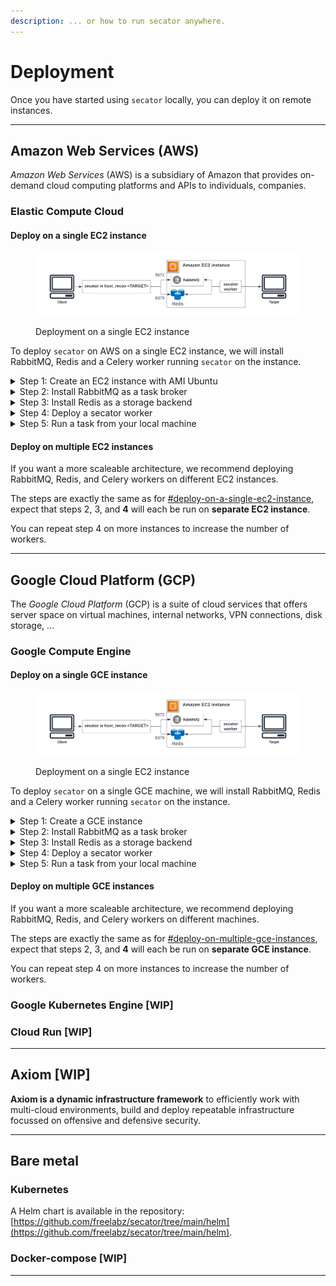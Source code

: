 ```yaml
---
description: ... or how to run secator anywhere.
---
```


# Deployment

Once you have started using `secator` locally, you can deploy it on remote instances.

***

## Amazon Web Services (AWS)

_Amazon Web Services_ (AWS) is a subsidiary of Amazon that provides on-demand cloud computing platforms and APIs to individuals, companies.

### Elastic Compute Cloud

#### Deploy on a single EC2 instance

<figure><img src="../.gitbook/assets/secator-ec2-single.png" alt=""><figcaption><p>Deployment on a single EC2 instance</p></figcaption></figure>

To deploy `secator` on AWS on a single EC2 instance, we will install RabbitMQ, Redis and a Celery worker running `secator` on the instance.

<details>

<summary>Step 1: Create an EC2 instance with AMI Ubuntu</summary>

* Go to the AWS Management Console
* Create an EC2 instance using the Ubuntu AMI
* Configure **Security Groups:**
  * Allow port 6379 (Redis)
  * Allow port 5672 (RabitMQ)
* SSH to your created instance

</details>

<details>

<summary>Step 2: Install RabbitMQ as a task broker</summary>

Celery needs a task broker to send tasks to remote workers.

```bash
sudo apt-get install curl gnupg apt-transport-https -y
curl -1sLf "https://keys.openpgp.org/vks/v1/by-fingerprint/0A9AF2115F4687BD29803A206B73A36E6026DFCA" | sudo gpg --dearmor | sudo tee /usr/share/keyrings/com.rabbitmq.team.gpg > /dev/null
curl -1sLf "https://keyserver.ubuntu.com/pks/lookup?op=get&search=0xf77f1eda57ebb1cc" | sudo gpg --dearmor | sudo tee /usr/share/keyrings/net.launchpad.ppa.rabbitmq.erlang.gpg > /dev/null
curl -1sLf "https://packagecloud.io/rabbitmq/rabbitmq-server/gpgkey" | sudo gpg --dearmor | sudo tee /usr/share/keyrings/io.packagecloud.rabbitmq.gpg > /dev/null
sudo apt-get update -y
sudo apt-get install -y erlang-base \
    erlang-asn1 erlang-crypto erlang-eldap erlang-ftp erlang-inets \
    erlang-mnesia erlang-os-mon erlang-parsetools erlang-public-key \
    erlang-runtime-tools erlang-snmp erlang-ssl \
    erlang-syntax-tools erlang-tftp erlang-tools erlang-xmerl
sudo apt-get install rabbitmq-server -y --fix-missing
sudo rabbitmq-plugins enable rabbitmq_management
sudo rabbitmqctl add_user secator <RABBITMQ_PASSWORD>
sudo rabbitmqctl set_user_tags secator administrator
sudo rabbitmqctl set_permissions -p / secator ".*" ".*" ".*"
```

**Make sure your replace the \<RABBITMQ\_PASSWORD> by a strong password that you generate.**

</details>

<details>

<summary>Step 3: Install Redis as a storage backend</summary>

Celery needs a storage backend to store results. `secator` uses the storage backend to print results in real-time.

```bash
sudo apt install redis-server
sudo vi /etc/redis/redis.conf
# set requirepass to <REDIS_PASSWORD>
# comment the "bind 127.0.0.1 ::1" line
# change "protected-mode" to "no"

sudo /etc/init.d/redis-server restart
```

**Make sure your replace the \<REDIS\_PASSWORD> by a strong password that you generate.**

</details>

<details>

<summary>Step 4: Deploy a secator worker</summary>

First, setup `secator`using the all-in-one bash setup script:

```
wget -O - https://raw.githubusercontent.com/freelabz/secator/main/scripts/install.sh | sh
```

Then, set the RabbitMQ and Redis connection details in `secator`'s config:

```bash
secator config set celery.broker_url amqp://secator:<RABBITMQ_PASSWORD>@localhost:5672/
secator config set celery.result_backend redis://default:<REDIS_PASSWORD>@localhost:6379/0
```

Finally, run a `secator worker`:

```
nohup secator worker > worker.log 2>&1 &  # start in background and save logs
```

</details>

<details>

<summary>Step 5: Run a task from your local machine</summary>

Let's configure the worker with RabbitMQ and Redis connection details:

```bash
secator config set celery.broker_url amqp://secator:<RABBITMQ_PASSWORD>@<EC2_PUBLIC_IP>:5672/
secator config set celery.result_backend redis://default:<REDIS_PASSWORD>@<EC2_PUBLIC_IP>:6379/0
```

Run a test task:

```
secator x httpx wikipedia.org
```

You should get an output like the following:

```bash
                         __            
   ________  _________ _/ /_____  _____
  / ___/ _ \/ ___/ __ `/ __/ __ \/ ___/
 (__  /  __/ /__/ /_/ / /_/ /_/ / /    
/____/\___/\___/\__,_/\__/\____/_/     v0.0.1

                    freelabz.com

Celery worker is alive !
╭──────── Task httpx ─────────╮
│ 📜 Description: DotMap()    │
│ 👷 Workspace: default       │
│ 🍐 Targets:                 │
│    • wikipedia.org          │
│ 📌 Options:                 │
│    • follow_redirect: False │
│    • threads: 50            │
│    • debug_resp: False      │
╰─────────────────────────────╯
[10:20:54] 🎉 Task httpx sent to Celery worker...                                                                                                                                        _base.py:614
🏆 Live results:
🔗 https://wikipedia.org [301] [301 Moved Permanently] [mw1415.eqiad.wmnet] [HSTS] [text/html] [234]
```

</details>

#### Deploy on multiple EC2 instances

If you want a more scaleable architecture, we recommend deploying RabbitMQ, Redis, and Celery workers on different EC2 instances.

The steps are exactly the same as for [#deploy-on-a-single-ec2-instance](deployment.md#deploy-on-a-single-ec2-instance "mention"), expect that steps 2, 3, and **4** will each be run on **separate EC2 instance**.&#x20;

You can repeat step 4 on more instances to increase the number of workers.

***

## Google Cloud Platform (GCP)

The _Google Cloud Platform_ (GCP) is a suite of cloud services that offers server space on virtual machines, internal networks, VPN connections, disk storage, ...

### Google Compute Engine

#### Deploy on a single GCE instance

<figure><img src="../.gitbook/assets/secator-ec2-single.png" alt=""><figcaption><p>Deployment on a single EC2 instance</p></figcaption></figure>

To deploy `secator` on a single GCE machine, we will install RabbitMQ, Redis and a Celery worker running `secator` on the instance.

<details>

<summary>Step 1: Create a GCE instance</summary>

* Go to the Google Cloud Console
* Create a GCE instance using the Debian image
* Create firewall rules in **Network** > **Firewall:**
  * Allow port 6379 (Redis)
  * Allow port 5672 (RabbitMQ)
* SSH to your created instance

</details>

<details>

<summary>Step 2: Install RabbitMQ as a task broker</summary>

Celery needs a task broker to send tasks to remote workers.

```bash
sudo apt-get install curl gnupg apt-transport-https -y
curl -1sLf "https://keys.openpgp.org/vks/v1/by-fingerprint/0A9AF2115F4687BD29803A206B73A36E6026DFCA" | sudo gpg --dearmor | sudo tee /usr/share/keyrings/com.rabbitmq.team.gpg > /dev/null
curl -1sLf "https://keyserver.ubuntu.com/pks/lookup?op=get&search=0xf77f1eda57ebb1cc" | sudo gpg --dearmor | sudo tee /usr/share/keyrings/net.launchpad.ppa.rabbitmq.erlang.gpg > /dev/null
curl -1sLf "https://packagecloud.io/rabbitmq/rabbitmq-server/gpgkey" | sudo gpg --dearmor | sudo tee /usr/share/keyrings/io.packagecloud.rabbitmq.gpg > /dev/null
sudo apt-get update -y
sudo apt-get install -y erlang-base \
    erlang-asn1 erlang-crypto erlang-eldap erlang-ftp erlang-inets \
    erlang-mnesia erlang-os-mon erlang-parsetools erlang-public-key \
    erlang-runtime-tools erlang-snmp erlang-ssl \
    erlang-syntax-tools erlang-tftp erlang-tools erlang-xmerl
sudo apt-get install rabbitmq-server -y --fix-missing
sudo rabbitmq-plugins enable rabbitmq_management
sudo rabbitmqctl add_user secator <RABBITMQ_PASSWORD>
sudo rabbitmqctl set_user_tags secator administrator
sudo rabbitmqctl set_permissions -p / secator ".*" ".*" ".*"
```

**Make sure your replace the \<RABBITMQ\_PASSWORD> by a strong password that you generate.**

</details>

<details>

<summary>Step 3: Install Redis as a storage backend</summary>

Celery needs a storage backend to store results. `secator` uses the storage backend to print results in real-time.

```bash
sudo apt install redis-server
sudo vi /etc/redis/redis.conf
# set requirepass to <REDIS_PASSWORD>
# comment the "bind 127.0.0.1 ::1" line
# change "protected-mode" to "no"

sudo /etc/init.d/redis-server restart
```

**Make sure your replace the \<REDIS\_PASSWORD> by a strong password that you generate.**

</details>

<details>

<summary>Step 4: Deploy a secator worker</summary>

First, setup `secator`using the all-in-one bash setup script:

```
wget -O - https://raw.githubusercontent.com/freelabz/secator/main/scripts/install.sh | sh
```

Then, set the RabbitMQ and Redis connection details in `secator`'s config:

```bash
secator config set celery.broker_url amqp://secator:<RABBITMQ_PASSWORD>@localhost:5672/
secator config set celery.result_backend redis://default:<REDIS_PASSWORD>@localhost:6379/0
```

Finally, run a `secator worker`:

```
nohup secator worker > worker.log 2>&1 &  # start in background and save logs
```

</details>

<details>

<summary>Step 5: Run a task from your local machine</summary>

First, set the RabbitMQ and Redis connection details in `secator`'s config:

```bash
secator config set celery.broker_url amqp://secator:<RABBITMQ_PASSWORD>@<GCE_PUBLIC_IP>:5672/
secator config set celery.result_backend redis://default:<REDIS_PASSWORD>@<GCE_PUBLIC_IP>:6379/0
```

Run a test task:

```
secator x httpx wikipedia.org
```

You should get an output like the following:

```bash
                         __            
   ________  _________ _/ /_____  _____
  / ___/ _ \/ ___/ __ `/ __/ __ \/ ___/
 (__  /  __/ /__/ /_/ / /_/ /_/ / /    
/____/\___/\___/\__,_/\__/\____/_/     v0.0.1

                    freelabz.com

Celery worker is alive !
╭──────── Task httpx ─────────╮
│ 📜 Description: DotMap()    │
│ 👷 Workspace: default       │
│ 🍐 Targets:                 │
│    • wikipedia.org          │
│ 📌 Options:                 │
│    • follow_redirect: False │
│    • threads: 50            │
│    • debug_resp: False      │
╰─────────────────────────────╯
[10:20:54] 🎉 Task httpx sent to Celery worker...                                                                                                                                        _base.py:614
🏆 Live results:
🔗 https://wikipedia.org [301] [301 Moved Permanently] [mw1415.eqiad.wmnet] [HSTS] [text/html] [234]
```

</details>

#### Deploy on multiple GCE instances

If you want a more scaleable architecture, we recommend deploying RabbitMQ, Redis, and Celery workers on different machines.

The steps are exactly the same as for [#deploy-on-multiple-gce-instances](deployment.md#deploy-on-multiple-gce-instances "mention"), expect that steps 2, 3, and **4** will each be run on **separate GCE instance**.&#x20;

You can repeat step 4 on more instances to increase the number of workers.

### Google Kubernetes Engine \[WIP]

### Cloud Run \[WIP]

***

## Axiom \[WIP]

**Axiom is a dynamic infrastructure framework** to efficiently work with multi-cloud environments, build and deploy repeatable infrastructure focussed on offensive and defensive security.

***

## Bare metal

### Kubernetes

A Helm chart is available in the repository: [https://github.com/freelabz/secator/tree/main/helm](https://github.com/freelabz/secator/tree/main/helm).

### Docker-compose \[WIP]

***
